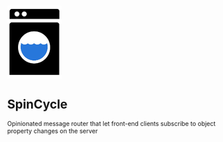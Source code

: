 ![SpinCycle](washing-machine-99242_1280_small.png)
# SpinCycle

Opinionated message router that let front-end clients subscribe to object property changes on the server
